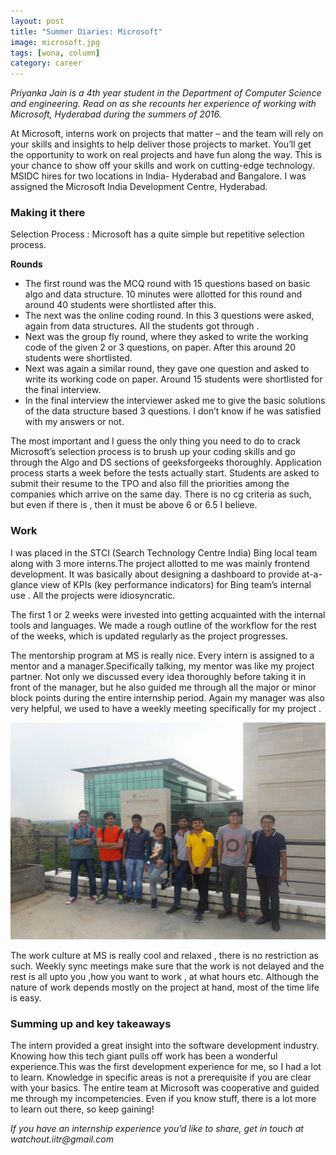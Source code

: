 ```yaml
---
layout: post
title: "Summer Diaries: Microsoft"
image: microsoft.jpg
tags: [wona, column]
category: career 
---
```


_Priyanka Jain is a 4th year student in the Department of Computer Science and engineering. Read on as she recounts her experience of working with Microsoft, Hyderabad during the summers of 2016._

At Microsoft, interns work on projects that matter – and the team will rely on your skills and insights to help deliver those projects to market. You’ll get the opportunity to work on real projects and have fun along the way. This is your chance to show off your skills and work on cutting-edge technology. MSIDC hires for two locations in India- Hyderabad and Bangalore. I was assigned the Microsoft India Development Centre, Hyderabad.

### Making it there

Selection Process : Microsoft has a quite simple but repetitive selection process.

<b>Rounds</b>

- The first round was the MCQ round with 15 questions based on basic algo and data structure. 10 minutes were allotted for this round and around 40 students were shortlisted after this. 
- The next was the online coding round. In this 3 questions were asked, again from data structures. All the students got through .
- Next was the group fly round, where they asked to write the working code of the given 2 or 3 questions, on paper. After this around 20 students were shortlisted.
- Next was again a similar round, they gave one question and asked to write its working code on paper. Around 15 students were shortlisted for the final interview.
- In the final interview the interviewer asked me to give the basic solutions of the data structure based 3 questions. I don’t know if he was satisfied with my answers or not.

The most important and I guess the only thing you need to do to crack Microsoft’s selection process is to brush up your coding skills and go through the Algo and DS sections of geeksforgeeks thoroughly. Application process starts a week before the tests actually start. Students are asked to submit their resume to the TPO and also fill the priorities among the companies which arrive on the same day. There is no cg criteria as such, but even if there is , then it must be above 6 or 6.5 I believe.

### Work

I was placed in the STCI (Search Technology Centre India) Bing local team along with 3 more interns.The project allotted to me was mainly frontend development. It was basically about designing a dashboard to provide at-a-glance view of KPIs (key performance indicators) for Bing team’s internal use . All the projects were idiosyncratic. 

The first 1 or 2 weeks were invested into getting acquainted with the internal tools and languages. We made a rough outline of the workflow for the rest of the weeks, which is updated regularly as the project progresses.

The mentorship program at MS is really nice. Every intern is assigned to a mentor and a manager.Specifically talking, my mentor was like my project partner. Not only we discussed every idea thoroughly before taking it in front of the manager, but he also guided me through all the major or minor block points during the entire internship period. Again my manager was also very helpful, we used to have a weekly meeting specifically for my project .

![work](/images/posts/microsoft-1.png)

The work culture at MS is really cool and relaxed , there is no restriction as such.
Weekly sync meetings make sure that the work is not delayed and the rest is all upto you ,how you want to work , at what hours etc. Although the nature of work depends mostly on the project at hand, most of the time life is easy.

### Summing up and key takeaways
	
The intern provided a great insight into the software development industry. Knowing how this tech giant pulls off work has been a wonderful experience.This was the first development experience for me, so I had a lot to learn. Knowledge in specific areas is not a prerequisite if you are clear with your basics. The entire team at Microsoft was cooperative and guided me through my incompetencies. Even if you know stuff, there is a lot more to learn out there, so keep gaining!

_If you have an internship experience you’d like to share, get in touch at watchout.iitr@gmail.com_